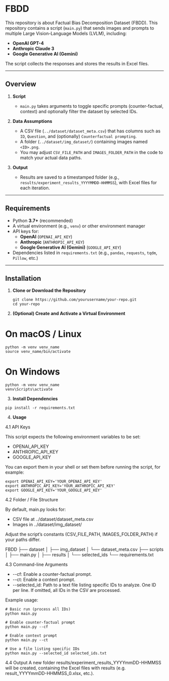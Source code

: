 # FBDD
This repository is about Factual Bias Decomposition Dataset (FBDD).
This repository contains a script (`main.py`) that sends images and prompts to multiple Large Vision-Language Models (LVLM), including:
- **OpenAI GPT-4**
- **Anthropic Claude 3**
- **Google Generative AI (Gemini)**

The script collects the responses and stores the results in Excel files.

---

## Overview

1. **Script**  
   - `main.py` takes arguments to toggle specific prompts (counter-factual, context) and optionally filter the dataset by selected IDs.

2. **Data Assumptions**  
   - A CSV file (`../dataset/dataset_meta.csv`) that has columns such as `ID`, `Question`, and (optionally) `Counterfactual prompting`.
   - A folder (`../dataset/img_dataset/`) containing images named `<ID>.png`.
   - You may adjust `CSV_FILE_PATH` and `IMAGES_FOLDER_PATH` in the code to match your actual data paths.

3. **Output**  
   - Results are saved to a timestamped folder (e.g., `results/experiment_results_YYYYMMDD-HHMMSS`), with Excel files for each iteration.

---

## Requirements

- Python **3.7+** (recommended)
- A virtual environment (e.g., `venv`) or other environment manager
- API keys for:
  - **OpenAI** (`OPENAI_API_KEY`)
  - **Anthropic** (`ANTHROPIC_API_KEY`)
  - **Google Generative AI (Gemini)** (`GOOGLE_API_KEY`)
- Dependencies listed in `requirements.txt` (e.g., `pandas`, `requests`, `tqdm`, `Pillow`, etc.)

---

## Installation

1. **Clone or Download the Repository**
   ```
   git clone https://github.com/yourusername/your-repo.git
   cd your-repo
   ```

2. **(Optional) Create and Activate a Virtual Environment**
# On macOS / Linux
```
python -m venv venv_name
source venv_name/bin/activate
```

# On Windows
```
python -m venv venv_name
venv\Scripts\activate
```

3. **Install Dependencies**
```
pip install -r requirements.txt
```

4. **Usage**

4.1 API Keys

This script expects the following environment variables to be set:
* OPENAI_API_KEY
* ANTHROPIC_API_KEY
* GOOGLE_API_KEY

You can export them in your shell or set them before running the script, for example:

```
export OPENAI_API_KEY='YOUR_OPENAI_API_KEY'
export ANTHROPIC_API_KEY='YOUR_ANTHROPIC_API_KEY'
export GOOGLE_API_KEY='YOUR_GOOGLE_API_KEY'
```

4.2 Folder / File Structure

By default, main.py looks for:
* CSV file at ../dataset/dataset_meta.csv
* Images in ../dataset/img_dataset/

Adjust the script’s constants (CSV_FILE_PATH, IMAGES_FOLDER_PATH) if your paths differ.

FBDD
├── dataset
│   ├── img_dataset
│   └── dataset_meta.csv
├── scripts
│   ├── main.py
│   ├── results
│   └── selected_ids
└── requirements.txt


4.3 Command-line Arguments
* --cf:
Enable a counter-factual prompt.
* --ct:
Enable a context prompt.
* --selected_id:
Path to a text file listing specific IDs to analyze. One ID per line. If omitted, all IDs in the CSV are processed.

Example usage:
```
# Basic run (process all IDs)
python main.py

# Enable counter-factual prompt
python main.py --cf

# Enable context prompt
python main.py --ct

# Use a file listing specific IDs
python main.py --selected_id selected_ids.txt
```

4.4 Output
A new folder results/experiment_results_YYYYmmDD-HHMMSS will be created, containing the Excel files with results (e.g. result_YYYYmmDD-HHMMSS_0.xlsx, etc.).


